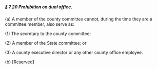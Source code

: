 ##### § 7.20 Prohibition on dual office. #####

(a) A member of the county committee cannot, during the time they are a committee member, also serve as:

(1) The secretary to the county committee;

(2) A member of the State committee; or

(3) A county executive director or any other county office employee.

(b) [Reserved]